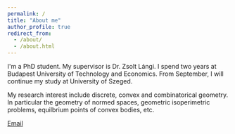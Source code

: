```yaml
---
permalink: /
title: "About me"
author_profile: true
redirect_from: 
  - /about/
  - /about.html
---
```


I'm a PhD student. My supervisor is Dr. Zsolt Lángi. I spend two years at Budapest University of Technology and Economics. From September, I will continue my study at University of Szeged.

My research interest include discrete, convex and combinatorical geometry. In particular the geometry of normed spaces, geometric isoperimetric problems, equilbrium points of convex bodies, etc.

[Email](mailto:shanshan_wang87@outlook.com)


